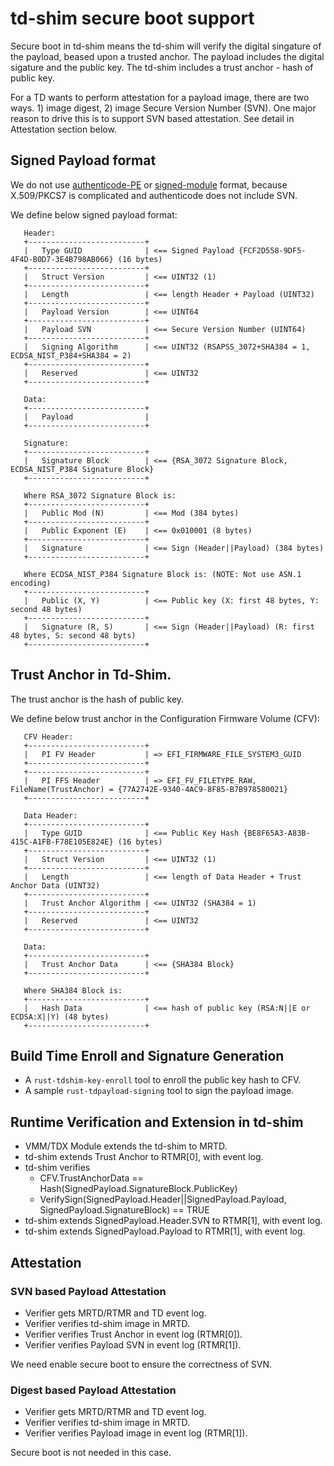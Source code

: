 # td-shim secure boot support

Secure boot in td-shim means the td-shim will verify the digital singature of the payload, beased upon a trusted anchor.
The payload includes the digital sigature and the public key. The td-shim includes a trust anchor - hash of public key.

For a TD wants to perform attestation for a payload image, there are two ways. 1) image digest, 2) image Secure Version Number (SVN). One major reason to drive this is to support SVN based attestation. See detail in Attestation section below.

## Signed Payload format

   We do not use [authenticode-PE](https://docs.microsoft.com/en-us/windows/win32/debug/pe-format) or [signed-module](https://www.kernel.org/doc/html/v4.15/admin-guide/module-signing.html) format, because X.509/PKCS7 is complicated and authenticode does not include SVN.

   We define below signed payload format:

   ```
      Header:
      +--------------------------+
      |   Type GUID              | <== Signed Payload {FCF2D558-9DF5-4F4D-B0D7-3E4B798AB066} (16 bytes)
      +--------------------------+
      |   Struct Version         | <== UINT32 (1)
      +--------------------------+
      |   Length                 | <== length Header + Payload (UINT32)
      +--------------------------+
      |   Payload Version        | <== UINT64
      +--------------------------+
      |   Payload SVN            | <== Secure Version Number (UINT64)
      +--------------------------+
      |   Signing Algorithm      | <== UINT32 (RSAPSS_3072+SHA384 = 1, ECDSA_NIST_P384+SHA384 = 2)
      +--------------------------+
      |   Reserved               | <== UINT32
      +--------------------------+

      Data:
      +--------------------------+
      |   Payload                |
      +--------------------------+

      Signature:
      +--------------------------+
      |   Signature Block        | <== {RSA_3072 Signature Block, ECDSA_NIST_P384 Signature Block}
      +--------------------------+

      Where RSA_3072 Signature Block is:
      +--------------------------+
      |   Public Mod (N)         | <== Mod (384 bytes)
      +--------------------------+
      |   Public Exponent (E)    | <== 0x010001 (8 bytes)
      +--------------------------+
      |   Signature              | <== Sign (Header||Payload) (384 bytes)
      +--------------------------+

      Where ECDSA_NIST_P384 Signature Block is: (NOTE: Not use ASN.1 encoding)
      +--------------------------+
      |   Public (X, Y)          | <== Public key (X: first 48 bytes, Y: second 48 bytes)
      +--------------------------+
      |   Signature (R, S)       | <== Sign (Header||Payload) (R: first 48 bytes, S: second 48 byts)
      +--------------------------+
   ```

## Trust Anchor in Td-Shim.

   The trust anchor is the hash of public key.

   We define below trust anchor in the Configuration Firmware Volume (CFV):

   ```
      CFV Header:
      +--------------------------+
      |   PI FV Header           | => EFI_FIRMWARE_FILE_SYSTEM3_GUID
      +--------------------------+
      +--------------------------+
      |   PI FFS Header          | => EFI_FV_FILETYPE_RAW, FileName(TrustAnchor) = {77A2742E-9340-4AC9-8F85-B7B978580021}
      +--------------------------+

      Data Header:
      +--------------------------+
      |   Type GUID              | <== Public Key Hash {BE8F65A3-A83B-415C-A1FB-F78E105E824E} (16 bytes)
      +--------------------------+
      |   Struct Version         | <== UINT32 (1)
      +--------------------------+
      |   Length                 | <== length of Data Header + Trust Anchor Data (UINT32)
      +--------------------------+
      |   Trust Anchor Algorithm | <== UINT32 (SHA384 = 1)
      +--------------------------+
      |   Reserved               | <== UINT32
      +--------------------------+

      Data:
      +--------------------------+
      |   Trust Anchor Data      | <== {SHA384 Block}
      +--------------------------+

      Where SHA384 Block is:
      +--------------------------+
      |   Hash Data              | <== hash of public key (RSA:N||E or ECDSA:X||Y) (48 bytes)
      +--------------------------+
   ```

## Build Time Enroll and Signature Generation

 * A `rust-tdshim-key-enroll` tool to enroll the public key hash to CFV.
 * A sample `rust-tdpayload-signing` tool to sign the payload image.

## Runtime Verification and Extension in td-shim

 * VMM/TDX Module extends the td-shim to MRTD.
 * td-shim extends Trust Anchor to RTMR[0], with event log.
 * td-shim verifies
    * CFV.TrustAnchorData == Hash(SignedPayload.SignatureBlock.PublicKey)
    * VerifySign(SignedPayload.Header||SignedPayload.Payload, SignedPayload.SignatureBlock) == TRUE
 * td-shim extends SignedPayload.Header.SVN to RTMR[1], with event log.
 * td-shim extends SignedPayload.Payload to RTMR[1], with event log.

## Attestation

### SVN based Payload Attestation

 * Verifier gets MRTD/RTMR and TD event log.
 * Verifier verifies td-shim image in MRTD.
 * Verifier verifies Trust Anchor in event log (RTMR[0]).
 * Verifier verifies Payload SVN in event log (RTMR[1]).

 We need enable secure boot to ensure the correctness of SVN.

### Digest based Payload Attestation

 * Verifier gets MRTD/RTMR and TD event log.
 * Verifier verifies td-shim image in MRTD.
 * Verifier verifies Payload image in event log (RTMR[1]).

 Secure boot is not needed in this case.

